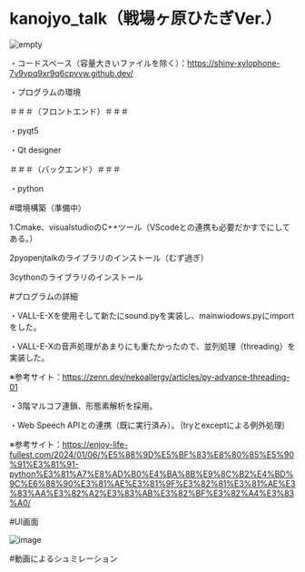 # kanojyo_talk（戦場ヶ原ひたぎVer.）

![empty](https://github.com/niwatori-rookie/kanojyo_talk/assets/138978518/37f341b3-b913-406a-9a64-c52ce05e070d)

・コードスペース（容量大きいファイルを除く）：https://shiny-xylophone-7v9vpq9xr9q6cpvvw.github.dev/

・プログラムの環境

＃＃＃（フロントエンド）＃＃＃

・pyqt5

・Qt designer

＃＃＃（バックエンド）＃＃＃

・python


#環境構築（準備中）

1:Cmake、visualstudioのC++ツール（VScodeとの連携も必要だかすでにしてある。）

2pyopenjtalkのライブラリのインストール（むず過ぎ）

3cythonのライブラリのインストール


#プログラムの詳細

・VALL-E-Xを使用そして新たにsound.pyを実装し、mainwiodows.pyにimportをした。

・VALL-E-Xの音声処理があまりにも重たかったので、並列処理（threading）を実装した。

※参考サイト：https://zenn.dev/nekoallergy/articles/py-advance-threading-01

・3階マルコフ連鎖、形態素解析を採用。

・Web Speech APIとの連携（既に実行済み）。｛tryとexceptによる例外処理｝

※参考サイト：https://enjoy-life-fullest.com/2024/01/06/%E5%88%9D%E5%BF%83%E8%80%85%E5%90%91%E3%81%91-python%E3%81%A7%E8%AD%B0%E4%BA%8B%E9%8C%B2%E4%BD%9C%E6%88%90%E3%81%AE%E3%81%9F%E3%82%81%E3%81%AE%E3%83%AA%E3%82%A2%E3%83%AB%E3%82%BF%E3%82%A4%E3%83%A0/


#UI画面



![image](https://github.com/niwatori-rookie/kanojyo_talk-Ver.-/assets/138978518/d36fd2dc-37d2-4a2e-a309-bc0d159690be)


#動画によるシュミレーション









